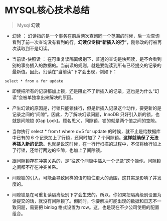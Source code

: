 # MYSQL核心技术总结


> Mysql  **幻读**

- 幻读 ： 幻读指的是一个事务在前后两次查询同一个范围的时候，后一次查询看到了前一次查询没有看到的行。**幻读仅专指“新插入的行”**，刚修改的行被再次读取到不是幻读。

- 当前读-快照读 ： 在可重复读隔离级别下，普通的查询是快照读，是不会看到别的事务插入的数据的。当前读的规则，就是要能读到所有已经提交的记录的最新值。因此，幻读在“当前读”下才会出现，例如下：
```
select * from a for update
```

- 即使把所有的记录都加上锁，还是阻止不了新插入的记录，这也是为什么“幻读”会被单独拿出来解决的原因。

- 产生幻读的原因是，行锁只能锁住行，但是新插入记录这个动作，要更新的是记录之间的“间隙”。因此，为了解决幻读问题，InnoDB 只好引入新的锁，也就是间隙锁 (Gap Lock)。顾名思义，间隙锁，锁的就是两个值之间的空隙。

- 当你执行 select * from t where d=5 for update 的时候，就不止是给数据库中已有的 6 个记录加上了行锁，还同时加了 7 个间隙锁。**这样就确保了无法再插入新的记录**。也就是说这时候，在一行行扫描的过程中，不仅将给行加上了行锁，还给行两边的空隙，也加上了间隙锁。

- 跟间隙锁存在冲突关系的，是“往这个间隙中插入一个记录”这个操作。间隙锁之间都不存在冲突关系。

- 间隙锁的引入，可能会导致同样的语句锁住更大的范围，这其实是影响了并发度的。

- 间隙锁是在可重复读隔离级别下才会生效的。所以，你如果把隔离级别设置为读提交的话，就没有间隙锁了。但同时，你要解决可能出现的数据和日志不一致问题，需要把 binlog 格式设置为 row。这，也是现在不少公司使用的配置组合。
